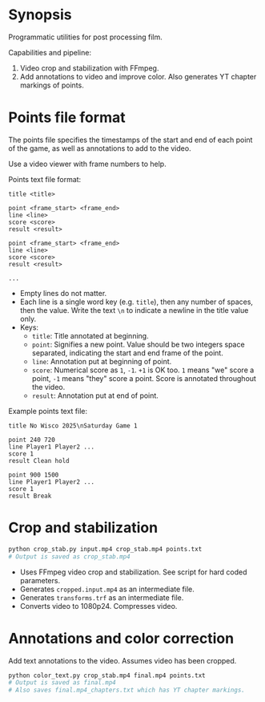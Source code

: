 # Synopsis

Programmatic utilities for post processing film.

Capabilities and pipeline:
1. Video crop and stabilization with FFmpeg.
2. Add annotations to video and improve color.
   Also generates YT chapter markings of points.

# Points file format

The points file specifies the timestamps of the start and end of each point of the game,
as well as annotations to add to the video.

Use a video viewer with frame numbers to help.

Points text file format:

```
title <title>

point <frame_start> <frame_end>
line <line>
score <score>
result <result>

point <frame_start> <frame_end>
line <line>
score <score>
result <result>

...
```

- Empty lines do not matter.
- Each line is a single word key (e.g. `title`), then any number of spaces, then the value.
  Write the text `\n` to indicate a newline in the title value only.
- Keys:
    - `title`: Title annotated at beginning.
    - `point`: Signifies a new point. Value should be two integers space separated,
      indicating the start and end frame of the point.
    - `line`: Annotation put at beginning of point.
    - `score`: Numerical score as `1`, `-1`. `+1` is OK too.
      `1` means "we" score a point, `-1` means "they" score a point.
      Score is annotated throughout the video.
    - `result`: Annotation put at end of point.

Example points text file:

```
title No Wisco 2025\nSaturday Game 1

point 240 720
line Player1 Player2 ...
score 1
result Clean hold

point 900 1500
line Player1 Player2 ...
score 1
result Break
```

# Crop and stabilization

```bash
python crop_stab.py input.mp4 crop_stab.mp4 points.txt
# Output is saved as crop_stab.mp4
```

- Uses FFmpeg video crop and stabilization. See script for hard coded parameters.
- Generates `cropped.input.mp4` as an intermediate file.
- Generates `transforms.trf` as an intermediate file.
- Converts video to 1080p24. Compresses video.

# Annotations and color correction

Add text annotations to the video.
Assumes video has been cropped.

```bash
python color_text.py crop_stab.mp4 final.mp4 points.txt
# Output is saved as final.mp4
# Also saves final.mp4_chapters.txt which has YT chapter markings.
```
